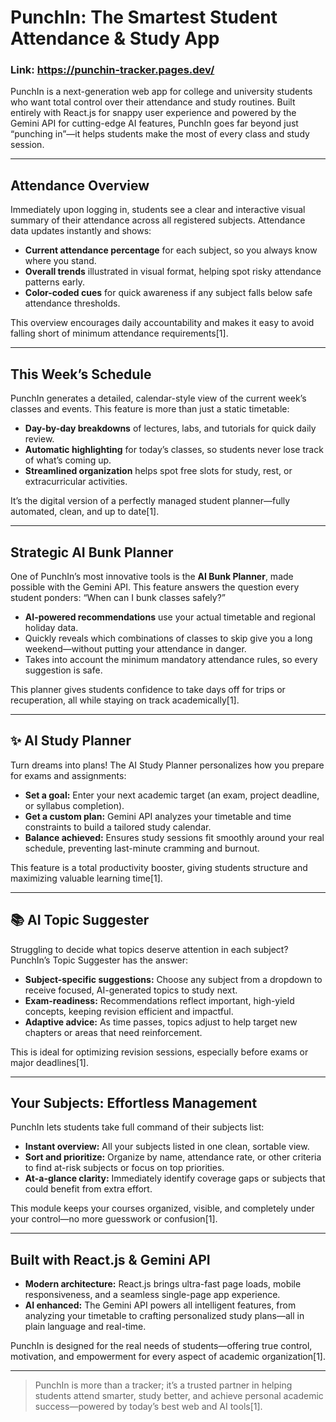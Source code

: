 # PunchIn: The Smartest Student Attendance & Study App

### Link: https://punchin-tracker.pages.dev/

PunchIn is a next-generation web app for college and university students who want total control over their attendance and study routines. Built entirely with React.js for snappy user experience and powered by the Gemini API for cutting-edge AI features, PunchIn goes far beyond just “punching in”—it helps students make the most of every class and study session.

***

## Attendance Overview

Immediately upon logging in, students see a clear and interactive visual summary of their attendance across all registered subjects. Attendance data updates instantly and shows:

- **Current attendance percentage** for each subject, so you always know where you stand.
- **Overall trends** illustrated in visual format, helping spot risky attendance patterns early.
- **Color-coded cues** for quick awareness if any subject falls below safe attendance thresholds.

This overview encourages daily accountability and makes it easy to avoid falling short of minimum attendance requirements[1].

***

## This Week’s Schedule

PunchIn generates a detailed, calendar-style view of the current week’s classes and events. This feature is more than just a static timetable:

- **Day-by-day breakdowns** of lectures, labs, and tutorials for quick daily review.
- **Automatic highlighting** for today’s classes, so students never lose track of what’s coming up.
- **Streamlined organization** helps spot free slots for study, rest, or extracurricular activities.

It’s the digital version of a perfectly managed student planner—fully automated, clean, and up to date[1].

***

## Strategic AI Bunk Planner

One of PunchIn’s most innovative tools is the **AI Bunk Planner**, made possible with the Gemini API. This feature answers the question every student ponders: “When can I bunk classes safely?”

- **AI-powered recommendations** use your actual timetable and regional holiday data.
- Quickly reveals which combinations of classes to skip give you a long weekend—without putting your attendance in danger.
- Takes into account the minimum mandatory attendance rules, so every suggestion is safe.

This planner gives students confidence to take days off for trips or recuperation, all while staying on track academically[1].

***

## ✨ AI Study Planner

Turn dreams into plans! The AI Study Planner personalizes how you prepare for exams and assignments:

- **Set a goal:** Enter your next academic target (an exam, project deadline, or syllabus completion).
- **Get a custom plan:** Gemini API analyzes your timetable and time constraints to build a tailored study calendar.
- **Balance achieved:** Ensures study sessions fit smoothly around your real schedule, preventing last-minute cramming and burnout.

This feature is a total productivity booster, giving students structure and maximizing valuable learning time[1].

***

## 📚 AI Topic Suggester

Struggling to decide what topics deserve attention in each subject? PunchIn’s Topic Suggester has the answer:

- **Subject-specific suggestions:** Choose any subject from a dropdown to receive focused, AI-generated topics to study next.
- **Exam-readiness:** Recommendations reflect important, high-yield concepts, keeping revision efficient and impactful.
- **Adaptive advice:** As time passes, topics adjust to help target new chapters or areas that need reinforcement.

This is ideal for optimizing revision sessions, especially before exams or major deadlines[1].

***

## Your Subjects: Effortless Management

PunchIn lets students take full command of their subjects list:

- **Instant overview:** All your subjects listed in one clean, sortable view.
- **Sort and prioritize:** Organize by name, attendance rate, or other criteria to find at-risk subjects or focus on top priorities.
- **At-a-glance clarity:** Immediately identify coverage gaps or subjects that could benefit from extra effort.

This module keeps your courses organized, visible, and completely under your control—no more guesswork or confusion[1].

***

## Built with React.js & Gemini API

- **Modern architecture:** React.js brings ultra-fast page loads, mobile responsiveness, and a seamless single-page app experience.
- **AI enhanced:** The Gemini API powers all intelligent features, from analyzing your timetable to crafting personalized study plans—all in plain language and real-time.

PunchIn is designed for the real needs of students—offering true control, motivation, and empowerment for every aspect of academic organization[1].

***

> PunchIn is more than a tracker; it’s a trusted partner in helping students attend smarter, study better, and achieve personal academic success—powered by today’s best web and AI tools[1].

